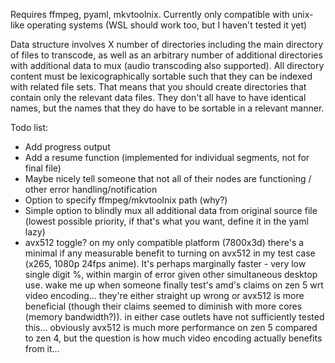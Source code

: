 Requires ffmpeg, pyaml, mkvtoolnix. Currently only compatible with unix-like operating systems (WSL should work too, but I haven't tested it yet)

Data structure involves X number of directories including the main directory of files to transcode, as well as an arbitrary number of additional directories with additional data to mux (audio transcoding also supported). All directory content must be lexicographically sortable such that they can be indexed with related file sets. That means that you should create directories that contain only the relevant data files. They don't all have to have identical names, but the names that they do have to be sortable in a relevant manner.

Todo list:

- Add progress output
- Add a resume function (implemented for individual segments, not for final file)
- Maybe nicely tell someone that not all of their nodes are functioning / other error handling/notification
- Option to specify ffmpeg/mkvtoolnix path (why?)
- Simple option to blindly mux all additional data from original source file (lowest possible priority, if that's what you want, define it in the yaml lazy)
- avx512 toggle? on my only compatible platform (7800x3d) there's a minimal if any measurable benefit to turning on avx512 in my test case (x265, 1080p 24fps anime). It's perhaps marginally faster - very low single digit %, within margin of error given other simultaneous desktop use. wake me up when someone finally test's amd's claims on zen 5 wrt video encoding... they're either straight up wrong or avx512 is more beneficial (though their claims seemed to diminish with more cores (memory bandwidth?)). in either case outlets have not sufficiently tested this... obviously avx512 is much more performance on zen 5 compared to zen 4, but the question is how much video encoding actually benefits from it...